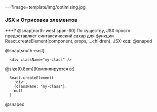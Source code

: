 ---?image=template/img/optimising.jpg
### JSX и Отрисовка элементов

+++?
@snap[north-west span-60]
По существу, JSX просто предоставляет синтаксический сахар для функции React.createElement(component, props, ...children). JSX-код:
@snaped

@snap[south-east]
```
  <div className="my-class" />
```
@size[0.8em](Компилируется в:)
```
  React.createElement(
    'div',
    {className: 'my-class'},
    null
  )
```
@snaped




  
